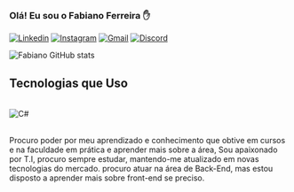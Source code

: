 
### Olá! Eu sou o Fabiano Ferreira ✋

[![Linkedin](https://img.shields.io/badge/LinkedIn-0077B5?style=for-the-badge&logo=linkedin&logoColor=white)](https://www.linkedin.com/in/fabiano-ferreira-da-silva-281a94285/)
[![Instagram](https://img.shields.io/badge/Instagram-E4405F?style=for-the-badge&logo=instagram&logoColor=white)](https://www.instagram.com/fabianonk/)
[![Gmail](https://img.shields.io/badge/Gmail-D14836?style=for-the-badge&logo=gmail&logoColor=white)](fabianoferreira.6882@gmail.com)
[![Discord](https://img.shields.io/badge/Discord-7289DA?style=for-the-badge&logo=discord&logoColor=white)](fabiano6882)


![Fabiano GitHub stats](https://github-readme-stats.vercel.app/api?username=fabianonk&show_icons=true&theme=dracula)

## Tecnologias que Uso

<div style="display: inline_block"><br/>
  <img olign="center" alt="C#" src="https://img.shields.io/badge/C%23-239120?style=for-the-badge&logo=c-sharp&logoColor=white" />
  <div><br>

Procuro poder por meu aprendizado e conhecimento que obtive em cursos e na faculdade
em prática e aprender mais sobre a área, Sou apaixonado por T.I, procuro sempre estudar,
mantendo-me atualizado em novas tecnologias do mercado. procuro atuar na área de
Back-End, mas estou disposto a aprender mais sobre front-end se preciso.

